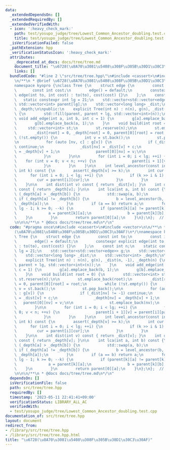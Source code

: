 ```yaml
---
data:
  _extendedDependsOn: []
  _extendedRequiredBy: []
  _extendedVerifiedWith:
  - icon: ':heavy_check_mark:'
    path: test/yosupo_judge/tree/Lowest_Common_Ancestor_doubling.test.cpp
    title: test/yosupo_judge/tree/Lowest_Common_Ancestor_doubling.test.cpp
  _isVerificationFailed: false
  _pathExtension: hpp
  _verificationStatusIcon: ':heavy_check_mark:'
  attributes:
    _deprecated_at_docs: docs/tree/tree.md
    document_title: "\u6728(\u8A70\u3081\u5408\u308F\u305B\u30D1\u30C3\u30AF)"
    links: []
  bundledCode: "#line 2 \"src/tree/tree.hpp\"\n#include <cassert>\n#include <vector>\n\
    \n/**\n * @brief \u6728(\u8A70\u3081\u5408\u308F\u305B\u30D1\u30C3\u30AF)\n*/\n\
    namespace kyopro {\nclass Tree {\n    struct edge {\n        const int to;\n \
    \       const int cost;\n        edge() = default;\n        constexpr explicit\
    \ edge(int to, int cost) : to(to), cost(cost) {}\n    };\n    const int n;\n \
    \   static constexpr int lg = 21;\n    std::vector<std::vector<edge>> g;\n   \
    \ std::vector<int> parent[lg];\n    std::vector<long long> _dist;\n    std::vector<int>\
    \ _depth;\n\npublic:\n    explicit Tree(int n) : n(n), g(n), _dist(n, -1), _depth(n)\
    \ {\n        std::fill(parent, parent + lg, std::vector<int>(n));\n    }\n   \
    \ void add_edge(int a, int b, int c = 1) {\n        g[a].emplace_back(b, 1);\n\
    \        g[b].emplace_back(a, 1);\n    }\n    void build(int root = 0) {\n   \
    \     std::vector<int> st;\n        st.reserve(n);\n\n        st.emplace_back(root);\n\
    \        _dist[root] = 0, _depth[root] = 0, parent[0][root] = root;\n        while\
    \ (!st.empty()) {\n            int v = st.back();\n            st.pop_back();\n\
    \n            for (auto [nv, c] : g[v]) {\n                if (_dist[nv] != -1)\
    \ continue;\n                _dist[nv] = _dist[v] + c;\n                _depth[nv]\
    \ = _depth[v] + 1;\n                parent[0][nv] = v;\n\n                st.emplace_back(nv);\n\
    \            }\n        }\n\n        for (int i = 0; i < lg; ++i) {\n        \
    \    for (int v = 0; v < n; ++v) {\n                parent[i + 1][v] = parent[i][parent[i][v]];\n\
    \            }\n        }\n    }\n\n    int level_ancestor(const int v, const\
    \ int k) const {\n        assert(_depth[v] >= k);\n        int cur = v;\n\n  \
    \      for (int i = 0; i < lg; ++i) {\n            if (k >> i & 1) {\n       \
    \         cur = parent[i][cur];\n            }\n        }\n        return cur;\n\
    \    }\n\n    int dist(int v) const { return _dist[v]; }\n    int depth(int v)\
    \ const { return _depth[v]; }\n\n    int lca(int a, int b) const {\n        if\
    \ (_depth[a] > _depth[b]) {\n            std::swap(a, b);\n        }\n       \
    \ if (_depth[a] != _depth[b]) {\n            b = level_ancestor(b, _depth[b] -\
    \ _depth[a]);\n        }\n        if (a == b) return a;\n        for (int k =\
    \ lg - 1; k >= 0; --k) {\n            if (parent[k][a] != parent[k][b]) {\n  \
    \              a = parent[k][a];\n                b = parent[k][b];\n        \
    \    }\n        }\n        return parent[0][a];\n    }\n};\n};  // namespace kyopro\n\
    \n\n\n/**\n * @docs docs/tree/tree.md\n*/\n"
  code: "#pragma once\n#include <cassert>\n#include <vector>\n\n/**\n * @brief \u6728\
    (\u8A70\u3081\u5408\u308F\u305B\u30D1\u30C3\u30AF)\n*/\nnamespace kyopro {\nclass\
    \ Tree {\n    struct edge {\n        const int to;\n        const int cost;\n\
    \        edge() = default;\n        constexpr explicit edge(int to, int cost)\
    \ : to(to), cost(cost) {}\n    };\n    const int n;\n    static constexpr int\
    \ lg = 21;\n    std::vector<std::vector<edge>> g;\n    std::vector<int> parent[lg];\n\
    \    std::vector<long long> _dist;\n    std::vector<int> _depth;\n\npublic:\n\
    \    explicit Tree(int n) : n(n), g(n), _dist(n, -1), _depth(n) {\n        std::fill(parent,\
    \ parent + lg, std::vector<int>(n));\n    }\n    void add_edge(int a, int b, int\
    \ c = 1) {\n        g[a].emplace_back(b, 1);\n        g[b].emplace_back(a, 1);\n\
    \    }\n    void build(int root = 0) {\n        std::vector<int> st;\n       \
    \ st.reserve(n);\n\n        st.emplace_back(root);\n        _dist[root] = 0, _depth[root]\
    \ = 0, parent[0][root] = root;\n        while (!st.empty()) {\n            int\
    \ v = st.back();\n            st.pop_back();\n\n            for (auto [nv, c]\
    \ : g[v]) {\n                if (_dist[nv] != -1) continue;\n                _dist[nv]\
    \ = _dist[v] + c;\n                _depth[nv] = _depth[v] + 1;\n             \
    \   parent[0][nv] = v;\n\n                st.emplace_back(nv);\n            }\n\
    \        }\n\n        for (int i = 0; i < lg; ++i) {\n            for (int v =\
    \ 0; v < n; ++v) {\n                parent[i + 1][v] = parent[i][parent[i][v]];\n\
    \            }\n        }\n    }\n\n    int level_ancestor(const int v, const\
    \ int k) const {\n        assert(_depth[v] >= k);\n        int cur = v;\n\n  \
    \      for (int i = 0; i < lg; ++i) {\n            if (k >> i & 1) {\n       \
    \         cur = parent[i][cur];\n            }\n        }\n        return cur;\n\
    \    }\n\n    int dist(int v) const { return _dist[v]; }\n    int depth(int v)\
    \ const { return _depth[v]; }\n\n    int lca(int a, int b) const {\n        if\
    \ (_depth[a] > _depth[b]) {\n            std::swap(a, b);\n        }\n       \
    \ if (_depth[a] != _depth[b]) {\n            b = level_ancestor(b, _depth[b] -\
    \ _depth[a]);\n        }\n        if (a == b) return a;\n        for (int k =\
    \ lg - 1; k >= 0; --k) {\n            if (parent[k][a] != parent[k][b]) {\n  \
    \              a = parent[k][a];\n                b = parent[k][b];\n        \
    \    }\n        }\n        return parent[0][a];\n    }\n};\n};  // namespace kyopro\n\
    \n\n\n/**\n * @docs docs/tree/tree.md\n*/\n"
  dependsOn: []
  isVerificationFile: false
  path: src/tree/tree.hpp
  requiredBy: []
  timestamp: '2023-05-11 22:41:41+09:00'
  verificationStatus: LIBRARY_ALL_AC
  verifiedWith:
  - test/yosupo_judge/tree/Lowest_Common_Ancestor_doubling.test.cpp
documentation_of: src/tree/tree.hpp
layout: document
redirect_from:
- /library/src/tree/tree.hpp
- /library/src/tree/tree.hpp.html
title: "\u6728(\u8A70\u3081\u5408\u308F\u305B\u30D1\u30C3\u30AF)"
---
```

